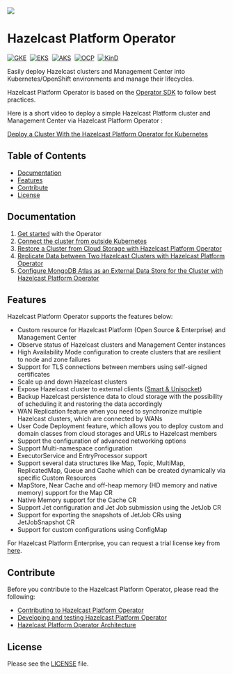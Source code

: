 
<img src="https://hazelcast.com/files/brand-images/logo/hazelcast-logo.png">
<br />

# Hazelcast Platform Operator #
[![GKE](https://img.shields.io/endpoint?url=https%3A%2F%2Fgist.githubusercontent.com%2FdevOpsHelm%2Fe513bc27d500818292261e4235723e5b%2Fraw%2FGKE.json%3Fcachebust%3D1)](http://reportboard.s3-website-us-east-1.amazonaws.com/gke)&nbsp; [![EKS](https://img.shields.io/endpoint?url=https%3A%2F%2Fgist.githubusercontent.com%2FdevOpsHelm%2Fe513bc27d500818292261e4235723e5b%2Fraw%2FEKS.json%3Fcachebust%3D1)](http://reportboard.s3-website-us-east-1.amazonaws.com/eks)&nbsp; [![AKS](https://img.shields.io/endpoint?url=https%3A%2F%2Fgist.githubusercontent.com%2FdevOpsHelm%2Fe513bc27d500818292261e4235723e5b%2Fraw%2FAKS.json%3Fcachebust%3D1)](http://reportboard.s3-website-us-east-1.amazonaws.com/aks)&nbsp; [![OCP](https://img.shields.io/endpoint?url=https%3A%2F%2Fgist.githubusercontent.com%2FdevOpsHelm%2Fe513bc27d500818292261e4235723e5b%2Fraw%2FOCP.json%3Fcachebust%3D1)](http://reportboard.s3-website-us-east-1.amazonaws.com/ocp)&nbsp; [![KinD](https://img.shields.io/github/actions/workflow/status/hazelcast/hazelcast-platform-operator/pull-request.yml?label=KinD&style=flat)](http://reportboard.s3-website-us-east-1.amazonaws.com/pr)

Easily deploy Hazelcast clusters and Management Center into Kubernetes/OpenShift environments and manage their lifecycles.

Hazelcast Platform Operator is based on the [Operator SDK](https://github.com/operator-framework/operator-sdk) to follow best practices.

Here is a short video to deploy a simple Hazelcast Platform cluster and Management Center via Hazelcast Platform Operator :

[Deploy a Cluster With the Hazelcast Platform Operator for Kubernetes](https://www.youtube.com/watch?v=4cK5I74nmr4)

## Table of Contents

* [Documentation](#documentation)
* [Features](#features)
* [Contribute](#contribute)
* [License](#license)

## Documentation

1. [Get started](https://docs.hazelcast.com/operator/latest/get-started) with the Operator
2. [Connect the cluster from outside Kubernetes](https://docs.hazelcast.com/tutorials/hazelcast-platform-operator-expose-externally)
3. [Restore a Cluster from Cloud Storage with Hazelcast Platform Operator](https://docs.hazelcast.com/tutorials/hazelcast-platform-operator-external-backup-restore)
4. [Replicate Data between Two Hazelcast Clusters with Hazelcast Platform Operator](https://docs.hazelcast.com/tutorials/hazelcast-platform-operator-wan-replication)
5. [Configure MongoDB Atlas as an External Data Store for the Cluster with Hazelcast Platform Operator](https://docs.hazelcast.com/tutorials/hazelcast-platform-operator-map-store-mongodb-atlas)

## Features

Hazelcast Platform Operator supports the features below:

* Custom resource for Hazelcast Platform (Open Source & Enterprise) and Management Center
* Observe status of Hazelcast clusters and Management Center instances
* High Availability Mode configuration to create clusters that are resilient to node and zone failures
* Support for TLS connections between members using self-signed certificates
* Scale up and down Hazelcast clusters
* Expose Hazelcast cluster to external
  clients ([Smart & Unisocket](https://docs.hazelcast.com/hazelcast/latest/clients/java#java-client-operation-modes))
* Backup Hazelcast persistence data to cloud storage with the possibility of scheduling it and restoring the data accordingly
* WAN Replication feature when you need to synchronize multiple Hazelcast clusters, which are connected by WANs
* User Code Deployment feature, which allows you to deploy custom and domain classes from cloud storages and URLs to Hazelcast members
* Support the configuration of advanced networking options
* Support Multi-namespace configuration
* ExecutorService and EntryProcessor support
* Support several data structures like Map, Topic, MultiMap, ReplicatedMap, Queue and Cache which can be created dynamically via specific Custom Resources
* MapStore, Near Cache and off-heap memory (HD memory and native memory) support for the Map CR
* Native Memory support for the Cache CR
* Support Jet configuration and Jet Job submission using the JetJob CR
* Support for exporting the snapshots of JetJob CRs using JetJobSnapshot CR
* Support for custom configurations using ConfigMap

For Hazelcast Platform Enterprise, you can request a trial license key from [here](https://trialrequest.hazelcast.com).

## Contribute

Before you contribute to the Hazelcast Platform Operator, please read the following:

* [Contributing to Hazelcast Platform Operator](CONTRIBUTING.md)
* [Developing and testing Hazelcast Platform Operator](DEVELOPER.md)
* [Hazelcast Platform Operator Architecture](ARCHITECTURE_OVERVIEW.md)

## License

Please see the [LICENSE](LICENSE) file.
